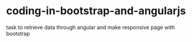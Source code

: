 # coding-in-bootstrap-and-angularjs
task to retrieve data through angular and make responsive page with bootstrap
